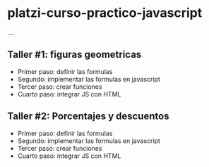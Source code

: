 # platzi-curso-practico-javascript
....


## Taller #1: figuras geometricas

- Primer paso: definir las formulas
- Segundo: implementar las formulas en javascript
- Tercer paso: crear funciones
- Cuarto paso: integrar JS con HTML

## Taller #2: Porcentajes y descuentos

- Primer paso: definir las formulas
- Segundo: implementar las formulas en javascript
- Tercer paso: crear funciones
- Cuarto paso: integrar JS con HTML

